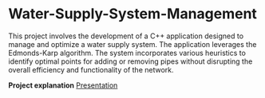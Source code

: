 # Water-Supply-System-Management
This project involves the development of a C++ application designed to manage and optimize a water supply system. The application leverages the Edmonds-Karp algorithm. The system incorporates various heuristics to identify optimal points for adding or removing pipes without disrupting the overall efficiency and functionality of the network. <br>

**Project explanation** [Presentation](https://github.com/guilhermecposantos/Water-Supply-System-Management/blob/main/docs/presentation/DA_projeto_1.pdf)

